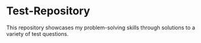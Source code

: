 # Test-Repository
This repository showcases my problem-solving skills through solutions to a variety of test questions.
